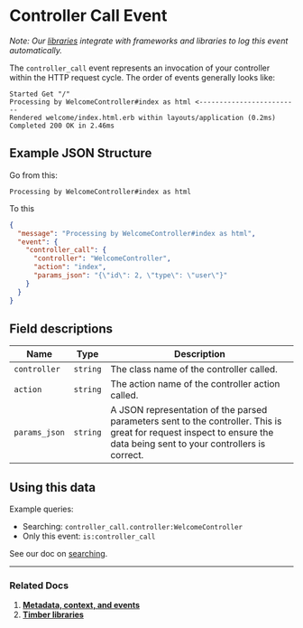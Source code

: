 # Controller Call Event

*Note: Our [libraries](/languages) integrate with frameworks and libraries to log this event automatically.*

The `controller_call` event represents an invocation of your controller within the HTTP
request cycle. The order of events generally looks like:

```
Started Get "/"
Processing by WelcomeController#index as html <-------------------------
Rendered welcome/index.html.erb within layouts/application (0.2ms)
Completed 200 OK in 2.46ms
```


## Example JSON Structure

Go from this:

```
Processing by WelcomeController#index as html
```

To this

```json
{
  "message": "Processing by WelcomeController#index as html",
  "event": {
    "controller_call": {
      "controller": "WelcomeController",
      "action": "index",
      "params_json": "{\"id\": 2, \"type\": \"user\"}"
    }
  }
}
```


## Field descriptions

Name | Type | Description
-----|------|------------
`controller` | `string` | The class name of the controller called.
`action` | `string` | The action name of the controller action called.
`params_json` | `string` | A JSON representation of the parsed parameters sent to the controller. This is great for request inspect to ensure the data being sent to your controllers is correct.


## Using this data

Example queries:

* Searching: `controller_call.controller:WelcomeController`
* Only this event: `is:controller_call`

See our doc on [searching](/app/console/searching).

---

### Related Docs

1. [**Metadata, context, and events**](/concepts/metadata-context-and-events)
2. [**Timber libraries**](/languages)

